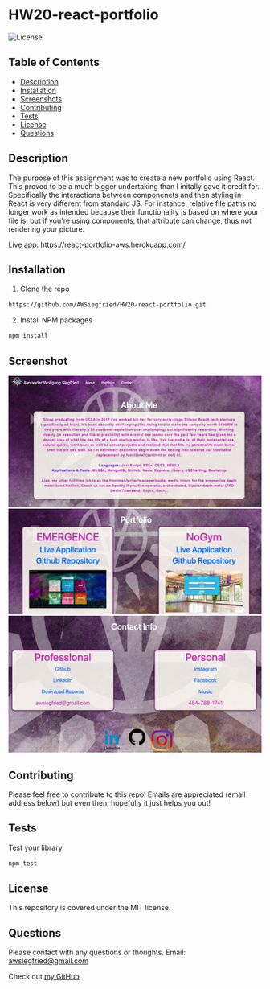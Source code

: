 # **HW20-react-portfolio**
![License](https://img.shields.io/badge/MIT-license-purple)

## **Table of Contents**

* [Description](#Description)
* [Installation](#Installation)
* [Screenshots](#Screenshots)
* [Contributing](#Contributing)
* [Tests](#Tests)
* [License](#License)
* [Questions](#Questions)

## **Description**


The purpose of this assignment was to create a new portfolio using React.  This proved to be a much bigger undertaking than I initally gave it credit for.  Specifically the interactions between componenets and then styling in React is very different from standard JS.  For instance, relative file paths no longer work as intended because their functionality is based on where your file is, but if you're using components, that attribute can change, thus not rendering your picture. 

Live app: https://react-portfolio-aws.herokuapp.com/


## **Installation**
1. Clone the repo
```sh
https://github.com/AWSiegfried/HW20-react-portfolio.git
```

2. Install NPM packages
```sh
npm install
```

## **Screenshot**
![png](./src/assets/images/rm1.png)
![png](./src/assets/images/rm2.png)
![png](./src/assets/images/rm3.png)



## **Contributing**

Please feel free to contribute to this repo! Emails are appreciated (email address below) but even then, hopefully it just helps you out!


## **Tests**

Test your library
```sh
npm test
```

## **License**

This repository is covered under the MIT license. 

## **Questions**
Please contact with any questions or thoughts.
Email: awsiegfried@gmail.com

Check out [my GitHub](https://github.com/AWSiegfried)
